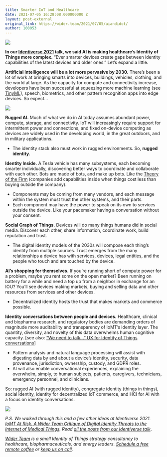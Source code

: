 ```yaml
---
title: Smarter IoT and Healthcare
date: 2021-07-05 16:28:08.000000000 Z
layout: post-external
original_link: https://wider.team/2021/07/05/aiandidot/
author: 100053
---
```


![](https://widerteam.files.wordpress.com/2021/07/image-1.png?w=193)

**In our [Identiverse 2021](https://wider.team/tag/identiverse/) talk, we said AI is making healthcare’s Identity of Things more complex.** “Ever smarter devices create gaps between identity capabilities of the latest devices and older ones.” Let’s expand a little.

**Artificial Intelligence will be a lot more pervasive by 2030.** There’s been a lot of work at bringing smarts into devices, buildings, vehicles, clothing, and the world at large. As the capacity for compute and connectivity increase, developers have been successful at squeezing more machine learning (see [TinyML](https://www.tinyml.org/)), speech, biometrics, and other pattern recognition apps into edge devices. So expect…

![](https://widerteam.files.wordpress.com/2021/07/image-2.png?w=235)

**Rugged AI.** Much of what we do in AI today assumes abundant power, compute, storage, and connectivity. IoT will increasingly require support for intermittent power and connections, and fixed on-device computing as devices are widely used in the developing world, in the great outdoors, and in military applications.

- The identity stack also must work in rugged environments. So, **rugged identity**. 

**Identity Inside.** A Tesla vehicle has many subsystems, each becoming smarter individually, discovering better ways to coordinate and collaborate with each other. Bots are made of bots, and make up bots. Like the [Theory of the Firm](https://en.wikipedia.org/wiki/Theory_of_the_firm) (companies add capabilities inside when things cost less than buying outside the company).

- Components may be coming from many vendors, and each message within the system must trust the other systems, and their parts.
- Each component may have the power to speak on its own to services outside the device. Like your pacemaker having a conversation without your consent. 

**Social Graph of Things.** Devices will do many things humans did in social media. Discover each other, share information, coordinate work, build reputation and trust.

- The digital identity models of the 2030s will compose each thing’s identity from multiple sources. Trust emerges from the many relationships a device has with services, devices, legal entities, and the people who touch and are touched by the device. 

**AI’s shopping for themselves.** If you’re running short of compute power for a problem, maybe you rent some on the open market? Been running on battery for a while and need a top up from a neighbor in exchange for an IOU? You’ll see devices making markets, buying and selling data and other resources from services and other devices.

- Decentralized identity hosts the trust that makes markets and commerce possible. 

**Identity conversations between people and devices.** Healthcare, clinical and biopharma research, and regulatory bodies are demanding orders of magnitude more auditability and transparency of IoMT’s identity layer. The quantity, diversity, and novelty of this data overwhelms human cognitive capacity. [see also: [“We need to talk…” UX for Identity of Things conversations](https://wider.team/2021/06/21/we-need-to-talk-ux-for-identity-of-things-conversations/)]

- Pattern analysis and natural language processing will assist with digesting data by and about a device’s identity, security, data provenance, jurisdiction, ownership, custody, and GDPR roles. 
- AI will also enable conversational experiences, explaining the overwhelm, simply, to human subjects, patients, caregivers, technicians, emergency personnel, and clinicians. 

So: rugged AI (with rugged identity), congregate identity (things in things), social identity, identity for decentralized IoT commerce, and HCI for AI with a focus on identity conversations.

![](https://widerteam.files.wordpress.com/2021/07/image-3.png?w=182)

_P.S. We walked through this and a few other ideas at Identiverse 2021. [IoMT At Risk. A Wider Team Critique of Digital Identity Threats to the Internet of Medical Things](https://identiverse.com/idv2021/session/SESBMNB2HOYEIUYFD/). Read [all the posts from our Identiverse talk](https://wider.team/tag/identiverse-2021/)_.

_[Wider Team](https://wider.team/) is a small Identity of Things strategy consultancy to healthcare, biopharmaceuticals, and energy leaders. [Schedule a free remote coffee](https://wider.team/contact/) or [keep us on call](https://wider.team/wideroncall/)._

